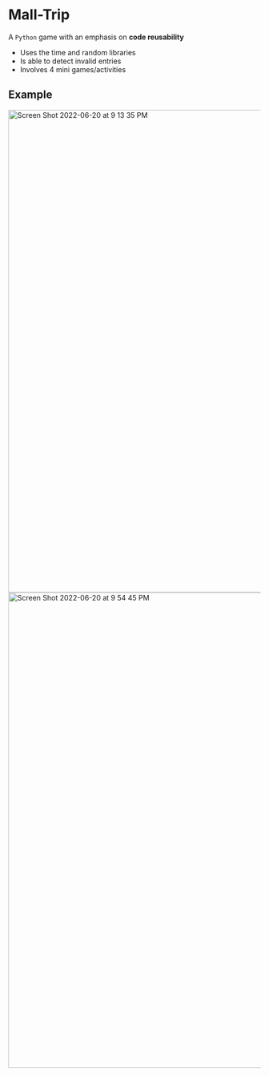# Mall-Trip

A `Python` game with an emphasis on **code reusability**

- Uses the time and random libraries
- Is able to detect invalid entries
- Involves 4 mini games/activities

## Example

<img width="963" alt="Screen Shot 2022-06-20 at 9 13 35 PM" src="https://user-images.githubusercontent.com/86504006/174700689-9e09155c-6a90-4960-a6ec-acd51fee69a5.png">
<img width="949" alt="Screen Shot 2022-06-20 at 9 54 45 PM" src="https://user-images.githubusercontent.com/86504006/174700722-6280f8c3-3ada-4980-9a7a-5069e10562aa.png">
